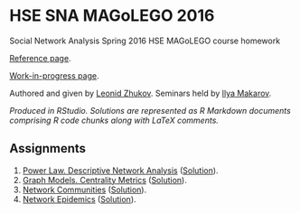 # HSE SNA MAGoLEGO 2016
Social Network Analysis Spring 2016 HSE MAGoLEGO course homework

[Reference page](http://www.leonidzhukov.net/hse/2016/sna/).

[Work-in-progress page](http://www.leonidzhukov.net/hse/2016/sna/).

Authored and given by [Leonid Zhukov](http://www.leonidzhukov.net/). Seminars held by [Ilya Makarov](https://www.hse.ru/en/staff/iamakarov).

*Produced in RStudio. Solutions are represented as R Markdown documents comprising R code chunks along with LaTeX comments.*

## Assignments

1. [Power Law. Descriptive Network Analysis](Task1) ([Solution](Task1/Task1.pdf)).
2. [Graph Models. Centrality Metrics](Task2) ([Solution](Task2/Task2.pdf)).
3. [Network Communities](Task3) ([Solution](Task3/Task3.pdf)).
4. [Network Epidemics](Task4) ([Solution](Task4/Task4.pdf)).

